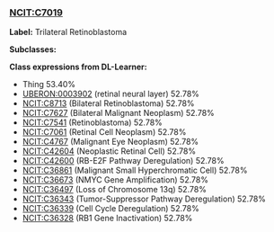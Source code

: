
### [NCIT:C7019](http://purl.obolibrary.org/obo/NCIT_C7019)
**Label:** Trilateral Retinoblastoma

**Subclasses:** 

**Class expressions from DL-Learner:**

- Thing 53.40%
- [UBERON:0003902](http://purl.obolibrary.org/obo/UBERON_0003902) (retinal neural layer) 52.78%
- [NCIT:C8713](http://purl.obolibrary.org/obo/NCIT_C8713) (Bilateral Retinoblastoma) 52.78%
- [NCIT:C7627](http://purl.obolibrary.org/obo/NCIT_C7627) (Bilateral Malignant Neoplasm) 52.78%
- [NCIT:C7541](http://purl.obolibrary.org/obo/NCIT_C7541) (Retinoblastoma) 52.78%
- [NCIT:C7061](http://purl.obolibrary.org/obo/NCIT_C7061) (Retinal Cell Neoplasm) 52.78%
- [NCIT:C4767](http://purl.obolibrary.org/obo/NCIT_C4767) (Malignant Eye Neoplasm) 52.78%
- [NCIT:C42604](http://purl.obolibrary.org/obo/NCIT_C42604) (Neoplastic Retinal Cell) 52.78%
- [NCIT:C42600](http://purl.obolibrary.org/obo/NCIT_C42600) (RB-E2F Pathway Deregulation) 52.78%
- [NCIT:C36861](http://purl.obolibrary.org/obo/NCIT_C36861) (Malignant Small Hyperchromatic Cell) 52.78%
- [NCIT:C36673](http://purl.obolibrary.org/obo/NCIT_C36673) (NMYC Gene Amplification) 52.78%
- [NCIT:C36497](http://purl.obolibrary.org/obo/NCIT_C36497) (Loss of Chromosome 13q) 52.78%
- [NCIT:C36343](http://purl.obolibrary.org/obo/NCIT_C36343) (Tumor-Suppressor Pathway Deregulation) 52.78%
- [NCIT:C36339](http://purl.obolibrary.org/obo/NCIT_C36339) (Cell Cycle Deregulation) 52.78%
- [NCIT:C36328](http://purl.obolibrary.org/obo/NCIT_C36328) (RB1 Gene Inactivation) 52.78%


